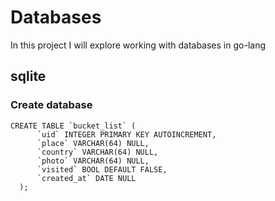 # Databases
In this project I will explore working with databases in go-lang

## sqlite

### Create database
```
CREATE TABLE `bucket_list` (
      `uid` INTEGER PRIMARY KEY AUTOINCREMENT,
      `place` VARCHAR(64) NULL,
      `country` VARCHAR(64) NULL,
      `photo` VARCHAR(64) NULL,
      `visited` BOOL DEFAULT FALSE,
      `created_at` DATE NULL
  );
```

